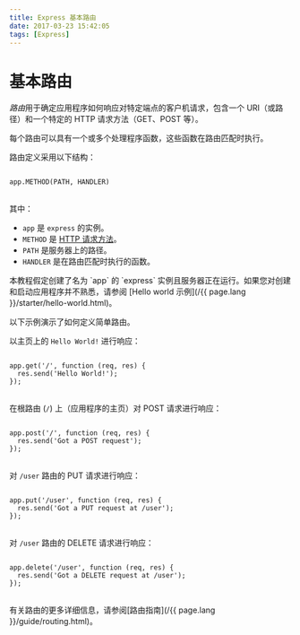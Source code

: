 ```yaml
---
title: Express 基本路由
date: 2017-03-23 15:42:05
tags: [Express]
---
```


# 基本路由

*路由*用于确定应用程序如何响应对特定端点的客户机请求，包含一个 URI（或路径）和一个特定的 HTTP 请求方法（GET、POST 等）。

每个路由可以具有一个或多个处理程序函数，这些函数在路由匹配时执行。

路由定义采用以下结构：
<pre>
<code class="language-javascript" translate="no">
app.METHOD(PATH, HANDLER)
</code>
</pre>

其中：

- `app` 是 `express` 的实例。
- `METHOD` 是 [HTTP 请求方法](http://en.wikipedia.org/wiki/Hypertext_Transfer_Protocol)。
- `PATH` 是服务器上的路径。
- `HANDLER` 是在路由匹配时执行的函数。

<div class="doc-box doc-notice" markdown="1">
本教程假定创建了名为 `app` 的 `express` 实例且服务器正在运行。如果您对创建和启动应用程序并不熟悉，请参阅 [Hello world 示例](/{{ page.lang }}/starter/hello-world.html)。
</div>

以下示例演示了如何定义简单路由。

以主页上的 `Hello World!` 进行响应：

<pre>
<code class="language-javascript" translate="no">
app.get('/', function (req, res) {
  res.send('Hello World!');
});
</code>
</pre>

在根路由 (`/`) 上（应用程序的主页）对 POST 请求进行响应：

<pre>
<code class="language-javascript" translate="no">
app.post('/', function (req, res) {
  res.send('Got a POST request');
});
</code>
</pre>

对 `/user` 路由的 PUT 请求进行响应：

<pre>
<code class="language-javascript" translate="no">
app.put('/user', function (req, res) {
  res.send('Got a PUT request at /user');
});
</code>
</pre>

对 `/user` 路由的 DELETE 请求进行响应：

<pre>
<code class="language-javascript" translate="no">
app.delete('/user', function (req, res) {
  res.send('Got a DELETE request at /user');
});
</code>
</pre>

有关路由的更多详细信息，请参阅[路由指南](/{{ page.lang }}/guide/routing.html)。
